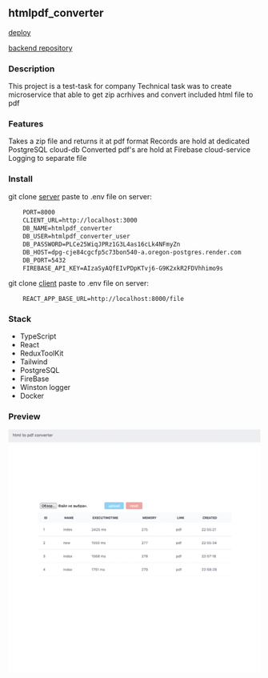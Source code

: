 ## htmlpdf_converter

[deploy](https://htmlpdf-converter-client.onrender.com)

[backend repository](https://github.com/dmtrack/htmlpdf_converter_server)

### Description

This project is a test-task for company
Technical task was to create microservice that able to get zip acrhives and convert included html file to pdf

### Features

Takes a zip file and returns it at pdf format
Records are hold at dedicated PostgreSQL cloud-db
Converted pdf's are hold at Firebase cloud-service
Logging to separate file

### Install

git clone [server](https://github.com/dmtrack/htmlpdf_converter_server)
paste to .env file on server:

```
    PORT=8000
    CLIENT_URL=http://localhost:3000
    DB_NAME=htmlpdf_converter
    DB_USER=htmlpdf_converter_user
    DB_PASSWORD=PLCe25WiqJPRz1G3L4as16cLk4NFmyZn
    DB_HOST=dpg-cje84cgcfp5c73bon540-a.oregon-postgres.render.com
    DB_PORT=5432
    FIREBASE_API_KEY=AIzaSyAQfEIvPDpKTvj6-G9K2xkR2FDVhhimo9s
```

git clone [client](https://github.com/dmtrack/collections_client.git)
paste to .env file on server:

```
    REACT_APP_BASE_URL=http://localhost:8000/file
```

### Stack

-   TypeScript
-   React
-   ReduxToolKit
-   Tailwind
-   PostgreSQL
-   FireBase
-   Winston logger
-   Docker

### Preview

![Preview](public/preview1.png)
